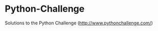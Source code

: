 Python-Challenge
================

Solutions to the Python Challenge (http://www.pythonchallenge.com/)